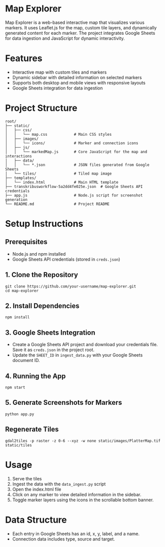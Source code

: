 Map Explorer
============
Map Explorer is a web-based interactive map that visualizes various markers. 
It uses Leaflet.js for the map, custom tile layers, and dynamically generated content for each marker.
The project integrates Google Sheets for data ingestion and JavaScript for dynamic interactivity.


# Features

- Interactive map with custom tiles and markers
- Dynamic sidebar with detailed information on selected markers
- Supports both desktop and mobile views with responsive layouts
- Google Sheets integration for data ingestion


# Project Structure
```
root/
├── static/
│   ├── css/
│   │   └── map.css            # Main CSS styles
│   ├── images/
│   │   └── icons/             # Marker and connection icons
│   ├── js/
│   │   └── markedMap.js       # Core JavaScript for the map and interactions
│   ├── data/
│   │   └── *.json             # JSON files generated from Google Sheets
│   └── tiles/                 # Tiled map image 
├── templates/
│   └── index.html             # Main HTML template
├── transkribusworkflow-5a2dd4fe025e.json  # Google Sheets API credentials
├── app.js                     # Node.js script for screenshot generation
└── README.md                  # Project README
```

# Setup Instructions

## Prerequisites
- Node.js and npm installed
- Google Sheets API credentials (stored in ``creds.json``)

## 1. Clone the Repository
```
git clone https://github.com/your-username/map-explorer.git
cd map-explorer
```

## 2. Install Dependencies
```
npm install
```

## 3. Google Sheets Integration
- Create a Google Sheets API project and download your credentials file. Save it as ``creds.json`` in the project root.
- Update the ``SHEET_ID`` in ``ingest_data.py`` with your Google Sheets document ID.

## 4. Running the App
```
npm start
```

## 5. Generate Screenshots for Markers
```
python app.py
```

## Regenerate Tiles
``gdal2tiles -p raster -z 0-6 --xyz -w none static/images/PlatterMap.tif static/tiles``

# Usage
1. Serve the tiles
2. Ingest the data with the ``data_ingest.py`` script
3. Open the index.html file
4. Click on any marker to view detailed information in the sidebar.
5. Toggle marker layers using the icons in the scrollable bottom banner.

# Data Structure
- Each entry in Google Sheets has an id, x, y, label, and a name.
- Connection data includes type, source and target.

